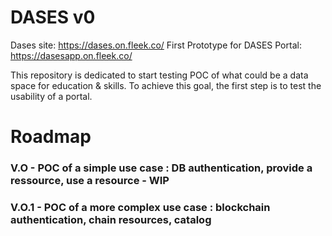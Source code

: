 # DASES v0
Dases site: https://dases.on.fleek.co/
First Prototype for DASES Portal: https://dasesapp.on.fleek.co/

This repository is dedicated to start testing POC of what could be a data space for education & skills. 
To achieve this goal, the first step is to test the usability of a portal. 

# Roadmap

### V.O - POC of a simple use case : DB authentication, provide a ressource, use a resource - WIP 

### V.O.1 - POC of a more complex use case : blockchain authentication, chain resources, catalog
